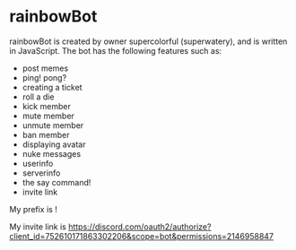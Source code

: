 # rainbowBot
rainbowBot is created by owner supercolorful (superwatery), and is written in JavaScript. The bot has the following features such as:

- post memes
- ping! pong?
- creating a ticket
- roll a die
- kick member
- mute member
- unmute member 
- ban member
- displaying avatar
- nuke messages 
- userinfo
- serverinfo
- the say command! 
- invite link

My prefix is !

My invite link is https://discord.com/oauth2/authorize?client_id=752610171863302206&scope=bot&permissions=2146958847 
